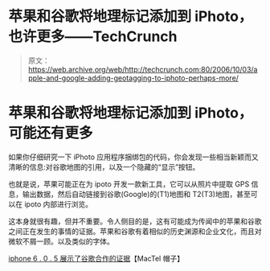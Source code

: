 # 苹果和谷歌将地理标记添加到 iPhoto，也许更多——TechCrunch

> 原文：<https://web.archive.org/web/http://techcrunch.com:80/2006/10/03/apple-and-google-adding-geotagging-to-iphoto-perhaps-more/>

# 苹果和谷歌将地理标记添加到 iPhoto，可能还有更多

如果你仔细研究一下 iPhoto 应用程序捆绑包的代码，你会发现一些相当新颖而又清晰的信息:对谷歌地图的引用，以及一个隐藏的“显示”按钮。

也就是说，苹果可能正在为 ipoto 开发一款新工具，它可以从照片中提取 GPS 信息，输出数据，然后自动链接到谷歌(Google)的(T1)地图和 T2(T3)地图，甚至可以在 ipoto 内部进行浏览。

这本身就很有趣，但并不重要。令人侧目的是，这有可能成为传闻中的苹果和谷歌之间正在发生的事情的证据。苹果和谷歌有着相似的历史渊源和企业文化，而且对微软不屑一顾。以及类似的字体。

[iphone 6 . 0 . 5 展示了谷歌合作的证据](https://web.archive.org/web/20200806003414/http://www.mactelchat.com/articles/237-iphoto-6-0-5-shows-evidence.html)【MacTel 帽子】